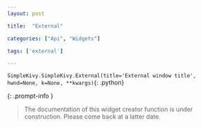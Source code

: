 ```yaml
---
layout: post

title:  "External"

categories: ["Api", "Widgets"]

tags: ['external']

---
```

`SimpleKivy.SimpleKivy.External(title='External window title', hwnd=None, k=None, **kwargs)`{: .python}


{: .prompt-info }

> The documentation of this widget creator function is under construction. Please come back at a latter date.
